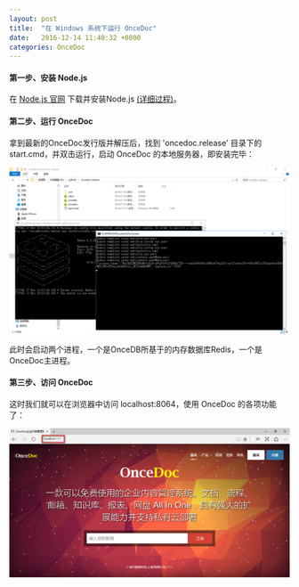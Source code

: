 ```yaml
---
layout: post
title:  "在 Windows 系统下运行 OnceDoc"
date:   2016-12-14 11:40:32 +0800
categories: OnceDoc
---
```

#### 第一步、安装 Node.js

在 [Node.js 官网](nodejs.org) 下载并安装Node.js [(详细过程)][3]。

#### 第二步、运行 OnceDoc

拿到最新的OnceDoc发行版并解压后，找到 'oncedoc.release' 目录下的 start.cmd，并双击运行，启动 OnceDoc 的本地服务器，即安装完毕：
  
![运行 oncedoc.cmd][1]

此时会启动两个进程，一个是OnceDB所基于的内存数据库Redis，一个是OnceDoc主进程。

#### 第三步、访问 OnceDoc

这时我们就可以在浏览器中访问 localhost:8064，使用 OnceDoc 的各项功能了：  
  
![访问 localhost:8064][2]

[1]: https://raw.githubusercontent.com/OnceDoc/images/gh-pages/OnceAcademy/OnceDoc/start.png
[2]: https://raw.githubusercontent.com/OnceDoc/images/gh-pages/OnceAcademy/Win_run_OnceDoc/visiting_localhost.png
[3]: https://github.com/OnceDoc/OnceAcademy/blob/master/OnceDoc-Install-NodeJS-on-Windows/README.zh_CN.md